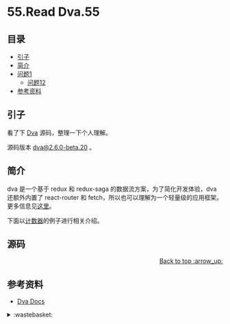 # 55.Read Dva.55
## <a name="index"></a> 目录
- [引子](#start)
- [简介](#intro)
- [问题1](#style)
  - [问题12](#link)
- [参考资料](#reference)


## <a name="start"></a> 引子
看了下 [Dva][url-github-1] 源码，整理一下个人理解。

源码版本 [dva@2.6.0-beta.20][url-github-2] 。

## <a name="intro"></a> 简介
dva 是一个基于 redux 和 redux-saga 的数据流方案，为了简化开发体验，dva 还额外内置了 react-router 和 fetch，所以也可以理解为一个轻量级的应用框架。更多信息见[这里][url-docs-1]。

下面以[计数器][url-example-1]的例子进行相关介绍。

## <a name="code"></a> 源码

<div align="right"><a href="#index">Back to top :arrow_up:</a></div>

## <a name="reference"></a> 参考资料
- [Dva Docs][url-docs-1]

[url-base]:https://xxholic.github.io/blog/draft

[url-github-1]:hhttps://github.com/dvajs/dva
[url-github-2]:https://github.com/dvajs/dva/tags
[url-docs-1]:https://dvajs.com
[url-example-1]:https://stackblitz.com/edit/dva-example-count

[url-local-rail]:./images/48/rail.png

<details>
<summary>:wastebasket:</summary>


最近在看[《黑暗的左手》][url-book]，里面关于性的设定很有意思，在书中描述的星球上，是没有性别区分的。下面是书中部分摘录。



![49-poster][url-local-poster]

</details>

[url-book]:https://book.douban.com/subject/26916012/
[url-local-poster]:./images/49/poster.jpg
